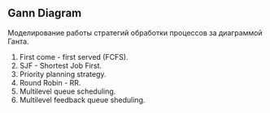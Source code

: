 ## Gann Diagram

Моделирование работы стратегий обработки процессов за диаграммой Ганта.

1. First come - first served (FCFS).
2. SJF - Shortest Job First.
3. Priority planning strategy.
4. Round Robin - RR.
5. Multilevel queue scheduling.
6. Multilevel feedback queue sheduling.